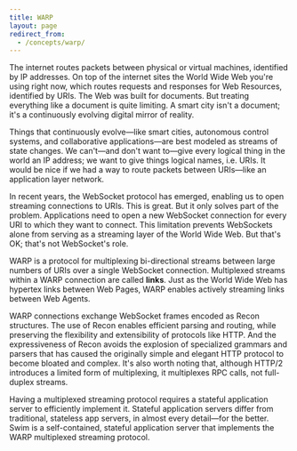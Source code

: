 ```yaml
---
title: WARP
layout: page
redirect_from:
  - /concepts/warp/
---
```


The internet routes packets between physical or virtual machines, identified by IP addresses. On top of the internet sites the World Wide Web you're using right now, which routes requests and responses for Web Resources, identified by URIs. The Web was built for documents. But treating everything like a document is quite limiting. A smart city isn't a document; it's a continuously evolving digital mirror of reality.

Things that continuously evolve—like smart cities, autonomous control systems, and collaborative applications—are best modeled as streams of state changes. We can't—and don't want to—give every logical thing in the world an IP address; we want to give things logical names, i.e. URIs. It would be nice if we had a way to route packets between URIs—like an application layer network.

In recent years, the WebSocket protocol has emerged, enabling us to open streaming connections to URIs. This is great. But it only solves part of the problem. Applications need to open a new WebSocket connection for every URI to which they want to connect. This limitation prevents WebSockets alone from serving as a streaming layer of the World Wide Web. But that's OK; that's not WebSocket's role.

WARP is a protocol for multiplexing bi-directional streams between large numbers of URIs over a single WebSocket connection. Multiplexed streams within a WARP connection are called **links**. Just as the World Wide Web has hypertex links between Web Pages, WARP enables actively streaming links between Web Agents.

WARP connections exchange WebSocket frames encoded as Recon structures. The use of Recon enables efficient parsing and routing, while preserving the flexibility and extensibility of protocols like HTTP. And the expressiveness of Recon avoids the explosion of specialized grammars and parsers that has caused the originally simple and elegant HTTP protocol to become bloated and complex. It's also worth noting that, although HTTP/2 introduces a limited form of multiplexing, it multiplexes RPC calls, not full-duplex streams.

Having a multiplexed streaming protocol requires a stateful application server to efficiently implement it. Stateful application servers differ from traditional, stateless app servers, in almost every detail—for the better. Swim is a self-contained, stateful application server that implements the WARP multiplexed streaming protocol.
